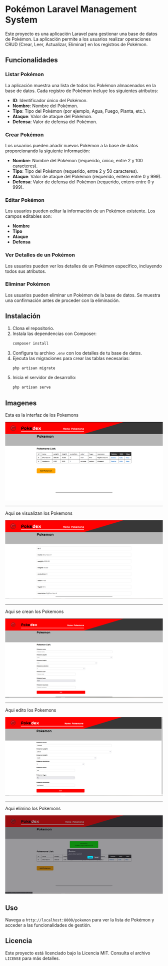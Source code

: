 # Pokémon Laravel Management System

Este proyecto es una aplicación Laravel para gestionar una base de datos de Pokémon. La aplicación permite a los usuarios realizar operaciones CRUD (Crear, Leer, Actualizar, Eliminar) en los registros de Pokémon.

## Funcionalidades

### Listar Pokémon

La aplicación muestra una lista de todos los Pokémon almacenados en la base de datos. Cada registro de Pokémon incluye los siguientes atributos:
- **ID**: Identificador único del Pokémon.
- **Nombre**: Nombre del Pokémon.
- **Tipo**: Tipo del Pokémon (por ejemplo, Agua, Fuego, Planta, etc.).
- **Ataque**: Valor de ataque del Pokémon.
- **Defensa**: Valor de defensa del Pokémon.

### Crear Pokémon

Los usuarios pueden añadir nuevos Pokémon a la base de datos proporcionando la siguiente información:
- **Nombre**: Nombre del Pokémon (requerido, único, entre 2 y 100 caracteres).
- **Tipo**: Tipo del Pokémon (requerido, entre 2 y 50 caracteres).
- **Ataque**: Valor de ataque del Pokémon (requerido, entero entre 0 y 999).
- **Defensa**: Valor de defensa del Pokémon (requerido, entero entre 0 y 999).

### Editar Pokémon

Los usuarios pueden editar la información de un Pokémon existente. Los campos editables son:
- **Nombre**
- **Tipo**
- **Ataque**
- **Defensa**

### Ver Detalles de un Pokémon

Los usuarios pueden ver los detalles de un Pokémon específico, incluyendo todos sus atributos.

### Eliminar Pokémon

Los usuarios pueden eliminar un Pokémon de la base de datos. Se muestra una confirmación antes de proceder con la eliminación.

## Instalación

1. Clona el repositorio.
2. Instala las dependencias con Composer:
    ```sh
    composer install
    ```
3. Configura tu archivo `.env` con los detalles de tu base de datos.
4. Ejecuta las migraciones para crear las tablas necesarias:
    ```sh
    php artisan migrate
    ```
5. Inicia el servidor de desarrollo:
    ```sh
    php artisan serve
    ```

## Imagenes

Esta es la interfaz de los Pokemons

![Interfaz Pokemon](/img/1.PNG)

<hr></hr>

Aqui se visualizan los Pokemons

![Vista Pokemon](/img/2.PNG)

<hr></hr>

Aqui se crean los Pokemons

![Crear Pokemon](/img/3.PNG)

<hr></hr>

Aqui edito los Pokemons

![Editar Pokemon](/img/4.PNG)

<hr></hr>

Aqui elimino los Pokemons

![Eliminar Pokemon](/img/5.PNG)

## Uso

Navega a `http://localhost:8000/pokemon` para ver la lista de Pokémon y acceder a las funcionalidades de gestión.

## Licencia

Este proyecto está licenciado bajo la Licencia MIT. Consulta el archivo `LICENSE` para más detalles.

